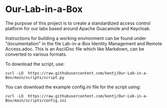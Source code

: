 # Our-Lab-in-a-Box

The purpose of this project is to create a standardized access control platform for our labs based around Apache Guacamole and Keycloak.

Instructions for building a working environment can be found under "documentation" in the file Lab-in-a-Box Identity Management and Remote Access.adoc.  This is an AsciiDoc file which like Markdown, can be converted to various formats.

To download the script, use:

`curl -LO  https://raw.githubusercontent.com/kentj/Our-Lab-in-a-Box/main/scripts/script.py`

You can download the example config.ini file for the script using:

`curl -LO  https://raw.githubusercontent.com/kentj/Our-Lab-in-a-Box/main/scripts/config.ini`


